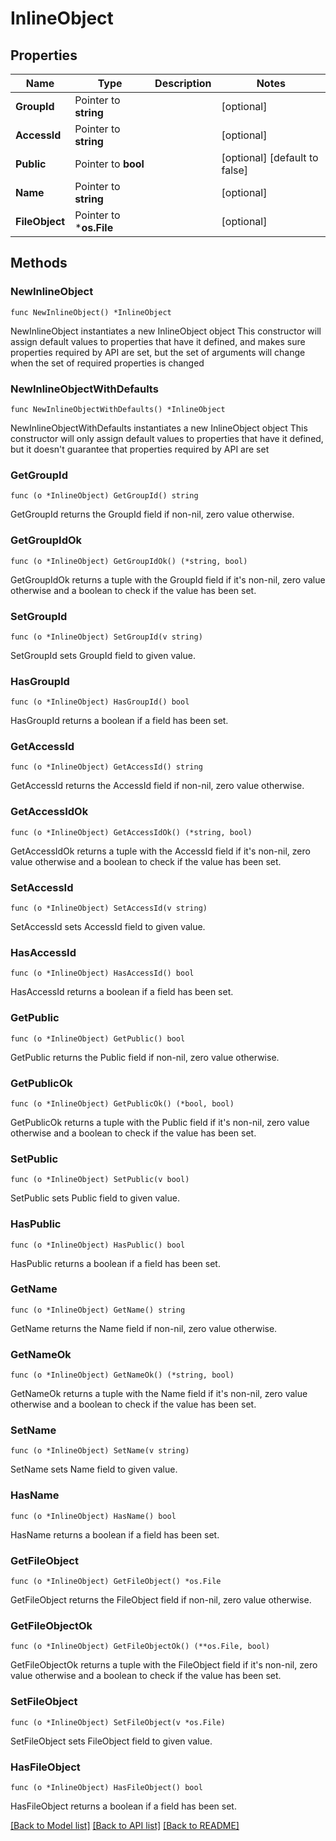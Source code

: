 # InlineObject

## Properties

 Name           | Type                    | Description | Notes                         
----------------|-------------------------|-------------|-------------------------------
 **GroupId**    | Pointer to **string**   |             | [optional]                    
 **AccessId**   | Pointer to **string**   |             | [optional]                    
 **Public**     | Pointer to **bool**     |             | [optional] [default to false] 
 **Name**       | Pointer to **string**   |             | [optional]                    
 **FileObject** | Pointer to ***os.File** |             | [optional]                    

## Methods

### NewInlineObject

`func NewInlineObject() *InlineObject`

NewInlineObject instantiates a new InlineObject object
This constructor will assign default values to properties that have it defined,
and makes sure properties required by API are set, but the set of arguments
will change when the set of required properties is changed

### NewInlineObjectWithDefaults

`func NewInlineObjectWithDefaults() *InlineObject`

NewInlineObjectWithDefaults instantiates a new InlineObject object
This constructor will only assign default values to properties that have it defined,
but it doesn't guarantee that properties required by API are set

### GetGroupId

`func (o *InlineObject) GetGroupId() string`

GetGroupId returns the GroupId field if non-nil, zero value otherwise.

### GetGroupIdOk

`func (o *InlineObject) GetGroupIdOk() (*string, bool)`

GetGroupIdOk returns a tuple with the GroupId field if it's non-nil, zero value otherwise
and a boolean to check if the value has been set.

### SetGroupId

`func (o *InlineObject) SetGroupId(v string)`

SetGroupId sets GroupId field to given value.

### HasGroupId

`func (o *InlineObject) HasGroupId() bool`

HasGroupId returns a boolean if a field has been set.

### GetAccessId

`func (o *InlineObject) GetAccessId() string`

GetAccessId returns the AccessId field if non-nil, zero value otherwise.

### GetAccessIdOk

`func (o *InlineObject) GetAccessIdOk() (*string, bool)`

GetAccessIdOk returns a tuple with the AccessId field if it's non-nil, zero value otherwise
and a boolean to check if the value has been set.

### SetAccessId

`func (o *InlineObject) SetAccessId(v string)`

SetAccessId sets AccessId field to given value.

### HasAccessId

`func (o *InlineObject) HasAccessId() bool`

HasAccessId returns a boolean if a field has been set.

### GetPublic

`func (o *InlineObject) GetPublic() bool`

GetPublic returns the Public field if non-nil, zero value otherwise.

### GetPublicOk

`func (o *InlineObject) GetPublicOk() (*bool, bool)`

GetPublicOk returns a tuple with the Public field if it's non-nil, zero value otherwise
and a boolean to check if the value has been set.

### SetPublic

`func (o *InlineObject) SetPublic(v bool)`

SetPublic sets Public field to given value.

### HasPublic

`func (o *InlineObject) HasPublic() bool`

HasPublic returns a boolean if a field has been set.

### GetName

`func (o *InlineObject) GetName() string`

GetName returns the Name field if non-nil, zero value otherwise.

### GetNameOk

`func (o *InlineObject) GetNameOk() (*string, bool)`

GetNameOk returns a tuple with the Name field if it's non-nil, zero value otherwise
and a boolean to check if the value has been set.

### SetName

`func (o *InlineObject) SetName(v string)`

SetName sets Name field to given value.

### HasName

`func (o *InlineObject) HasName() bool`

HasName returns a boolean if a field has been set.

### GetFileObject

`func (o *InlineObject) GetFileObject() *os.File`

GetFileObject returns the FileObject field if non-nil, zero value otherwise.

### GetFileObjectOk

`func (o *InlineObject) GetFileObjectOk() (**os.File, bool)`

GetFileObjectOk returns a tuple with the FileObject field if it's non-nil, zero value otherwise
and a boolean to check if the value has been set.

### SetFileObject

`func (o *InlineObject) SetFileObject(v *os.File)`

SetFileObject sets FileObject field to given value.

### HasFileObject

`func (o *InlineObject) HasFileObject() bool`

HasFileObject returns a boolean if a field has been set.

[[Back to Model list]](../README.md#documentation-for-models) [[Back to API list]](../README.md#documentation-for-api-endpoints) [[Back to README]](../README.md)


